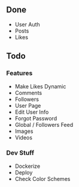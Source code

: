 ## Done
- User Auth
- Posts
- Likes

## Todo
### Features
- Make Likes Dynamic
- Comments
- Followers
- User Page
- Edit User Info
- Forgot Password
- Global / Followers Feed
- Images
- Videos
### Dev Stuff
- Dockerize
- Deploy
- Check Color Schemes




